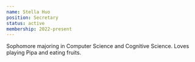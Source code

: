 ```yaml
---
name: Stella Huo
position: Secretary
status: active
membership: 2022-present
---
```


Sophomore majoring in Computer Science and Cognitive Science.
Loves playing Pipa and eating fruits.
